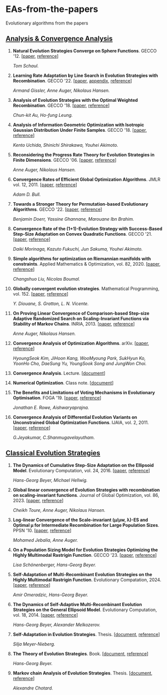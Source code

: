 # EAs-from-the-papers
Evolutionary algorithms from the papers

## [Analysis & Convergence Analysis](#analysis)
1. **Natural Evolution Strategies Converge on Sphere Functions**. GECCO '12. [[paper](https://github.com/nAuTahn/EAs-from-the-papers/blob/main/Analysis%20%26%20Convergence%20Analysis/nesproof.pdf), [reference](https://dl.acm.org/doi/10.1145/2330163.2330211)]

   *Tom Schaul.*

2. **Learning Rate Adaptation by Line Search in Evolution Strategies with Recombination**. GECCO '22. [[paper](https://github.com/nAuTahn/EAs-from-the-papers/blob/main/Analysis%20%26%20Convergence%20Analysis/line-search-es.pdf), [appendix](https://github.com/nAuTahn/EAs-from-the-papers/blob/main/Analysis%20%26%20Convergence%20Analysis/appendix-line-search-paper.pdf), [reference](https://dl.acm.org/doi/10.1145/3512290.3528760)]

   *Armand Gissler, Anne Auger, Nikolaus Hansen.*

3. **Analysis of Evolution Strategies with the Optimal Weighted Recombination**. GECCO '18. [[paper](https://github.com/nAuTahn/EAs-from-the-papers/blob/main/Analysis%20%26%20Convergence%20Analysis/au2018.pdf), [reference](https://dl.acm.org/doi/10.1145/3205455.3205632)]

   *Chun-kit Au, Ho-fung Leung.*

4. **Analysis of Information Geometric Optimization with Isotropic Gaussian Distribution Under Finite Samples**. GECCO '18. [[paper](https://github.com/nAuTahn/EAs-from-the-papers/blob/main/Analysis%20%26%20Convergence%20Analysis/uchida2018.pdf), [reference](https://dl.acm.org/doi/10.1145/3205455.3205487)]

   *Kento Uchida, Shinichi Shirakawa, Youhei Akimoto.*

5. **Reconsidering the Progress Rate Theory for Evolution Strategies in Finite Dimensions**. GECCO '06. [[paper](https://github.com/nAuTahn/EAs-from-the-papers/blob/main/Analysis%20%26%20Convergence%20Analysis/auger2006.pdf), [reference](https://dl.acm.org/doi/10.1145/1143997.1144081)]

   *Anne Auger, Nikolaus Hansen.*

6. **Convergence Rates of Efficient Global Optimization Algorithms**. JMLR vol. 12, 2011. [[paper](https://github.com/nAuTahn/EAs-from-the-papers/blob/main/Analysis%20%26%20Convergence%20Analysis/bull11a.pdf), [reference](https://www.jmlr.org/papers/v12/bull11a.html)]

   *Adam D. Bull.*

7. **Towards a Stronger Theory for Permutation-based Evolutionary Algorithms**. GECCO '22. [[paper](https://github.com/nAuTahn/EAs-from-the-papers/blob/main/Analysis%20%26%20Convergence%20Analysis/2204.07637.pdf), [reference](https://dl.acm.org/doi/10.1145/3512290.3528720)]

   *Benjamin Doerr, Yassine Ghannane, Marouane Ibn Brahim.*

8. **Convergence Rate of the (1+1)-Evolution Strategy with Success-Based Step-Size Adaptation on Convex Quadratic Functions**. GECCO '21. [[paper](https://github.com/nAuTahn/EAs-from-the-papers/blob/main/Analysis%20%26%20Convergence%20Analysis/2103.01578.pdf), [reference](https://dl.acm.org/doi/10.1145/3449639.3459289)]

   *Daiki Morinaga, Kazuto Fukuchi, Jun Sakuma, Youhei Akimoto.*

9. **Simple algorithms for optimization on Riemannian manifolds with constraints**. Applied Mathematics & Optimization, vol. 82, 2020. [[paper](https://github.com/nAuTahn/EAs-from-the-papers/blob/main/Analysis%20%26%20Convergence%20Analysis/1901.10000.pdf), [reference](https://link.springer.com/article/10.1007/s00245-019-09564-3)]

    *Changshuo Liu,  Nicolas Boumal.*

10. **Globally convergent evolution strategies**. Mathematical Programming, vol. 152. [[paper](https://github.com/nAuTahn/EAs-from-the-papers/blob/main/Analysis%20%26%20Convergence%20Analysis/Globally%20convergent%20evolution%20strategies.pdf), [reference](https://dl.acm.org/doi/10.1007/s10107-014-0793-x)]

    *Y. Diouane, S. Gratton, L. N. Vicente.*

11. **On Proving Linear Convergence of Comparison-based Step-size Adaptive Randomized Search on Scaling-Invariant Functions via Stability of Markov Chains**. INRIA, 2013. [[paper](https://github.com/nAuTahn/EAs-from-the-papers/blob/main/Analysis%20%26%20Convergence%20Analysis/On%20Proving%20Linear%20Convergence%20of%20Comparison-based%20Step-size%20Adaptive%20Randomized%20Search%20on%20Scaling-Invariant%20Functions%20via%20Stability%20of%20Markov.pdf), [reference](https://inria.hal.science/hal-00877160v3)]

    *Anne Auger, Nikolaus Hansen.*

12. **Convergence Analysis of Optimization Algorithms**. arXiv. [[paper](https://github.com/nAuTahn/EAs-from-the-papers/blob/main/Analysis%20%26%20Convergence%20Analysis/Convergence%20Analysis%20of%20Optimization%20Algorithms.pdf), [reference](https://arxiv.org/abs/1707.01647)]

    *HyoungSeok Kim, JiHoon Kang, WooMyoung Park, SukHyun Ko, YoonHo Cho, DaeSung Yu, YoungSook Song and JungWon Choi.*

13. **Convergence Analysis**. Lecture. [[document](https://github.com/nAuTahn/EAs-from-the-papers/blob/main/Analysis%20%26%20Convergence%20Analysis/convergence-analysis-annotated.pdf)]

14. **Numerical Optimization**. Class note. [[document](https://github.com/nAuTahn/EAs-from-the-papers/blob/main/Analysis%20%26%20Convergence%20Analysis/classnotes.pdf)]

15. **The Benefits and Limitations of Voting Mechanisms in Evolutionary Optimisation**. FOGA '19. [[paper](https://github.com/nAuTahn/EAs-from-the-papers/blob/main/Analysis%20%26%20Convergence%20Analysis/rowe2019.pdf), [reference](https://dl.acm.org/doi/10.1145/3299904.3340305)]

    *Jonathan E. Rowe, Aishwaryaprajna.*

16. **Convergence Analysis of Differential Evolution Variants on Unconstrained Global Optimization Functions**. IJAIA, vol. 2, 2011. [[paper](https://github.com/nAuTahn/EAs-from-the-papers/blob/main/Analysis%20%26%20Convergence%20Analysis/1105.1901.pdf), [reference](https://arxiv.org/abs/1105.1901)]

    *G.Jeyakumar, C.Shanmugavelayutham.*

## [Classical Evolution Strategies](#classicalES)
1. **The Dynamics of Cumulative Step-Size Adaptation on the Ellipsoid Model**. Evolutionary Computation, vol. 24, 2016. [[paper](https://github.com/nAuTahn/EAs-from-the-papers/blob/main/Classical%20Evolution%20Strategies/ECJ_BH14.pdf), [reference](https://dl.acm.org/doi/10.1162/EVCO_a_00142)]

   *Hans-Georg Beyer, Michael Hellwig.*

2. **Global linear convergence of Evolution Strategies with recombination on scaling-invariant functions**. Journal of Global Optimization, vol. 86, 2023. [[paper](https://github.com/nAuTahn/EAs-from-the-papers/blob/main/Classical%20Evolution%20Strategies/Global%20linear%20convergence%20of%20Evolution%20Strategies%20with%20recombination%20on%20scaling-invariant%20functions.pdf), [reference](https://link.springer.com/article/10.1007/s10898-022-01249-6)]

   *Cheikh Toure, Anne Auger, Nikolaus Hansen.*

3. **Log-linear Convergence of the Scale-invariant (µ/µw, λ)-ES and Optimal µ for Intermediate Recombination for Large Population Sizes**. PPSN '10. [[paper](https://github.com/nAuTahn/EAs-from-the-papers/blob/main/Classical%20Evolution%20Strategies/Log-linear%20Convergence%20of%20the%20Scale-invariant%20ES.pdf), [reference](https://dl.acm.org/doi/10.5555/1885031.1885038)]

   *Mohamed Jebalia, Anne Auger.*

4. **On a Population Sizing Model for Evolution Strategies Optimizing the Highly Multimodal Rastrigin Function**. GECCO '23. [[paper](https://github.com/nAuTahn/EAs-from-the-papers/blob/main/Classical%20Evolution%20Strategies/On%20a%20Population%20Sizing%20Model%20for%20Evolution%20Strategies%20Optimizing%20the%20Highly%20Multimodal%20Rastrigin%20Function.pdf), [reference](https://dl.acm.org/doi/10.1145/3583131.3590451)]

   *Lisa Schönenberger, Hans-Georg Beyer.*

5. **Self-Adaptation of Multi-Recombinant Evolution Strategies on the Highly Multimodal Rastrigin Function**. Evolutionary Compatation, 2024. [[paper](https://github.com/nAuTahn/EAs-from-the-papers/blob/main/Classical%20Evolution%20Strategies/Self-Adaptation%20of%20Multi-Recombinant%20Evolution%20Strategies%20on%20the%20Highly%20Multimodal%20Rastrigin%20Function.pdf), [reference](https://ieeexplore.ieee.org/document/10530379/citations#citations)]

   *Amir Omeradzic, Hans-Georg Beyer.*

6. **The Dynamics of Self-Adaptive Multi-Recombinant Evolution Strategies on the General Ellipsoid Model**. Evolutionary Computation, vol. 18, 2014. [[paper](https://github.com/nAuTahn/EAs-from-the-papers/blob/main/Classical%20Evolution%20Strategies/The%20Dynamics%20of%20Self-Adaptive%20Multi-Recombinant%20Evolution%20Strategies%20on%20the%20General%20Ellipsoid%20Model.pdf), [reference](https://ieeexplore.ieee.org/document/6615914)]

   *Hans-Georg Beyer, Alexander Melkozerov.*

7. **Self-Adaptation in Evolution Strategies**. Thesis. [[document](https://github.com/nAuTahn/EAs-from-the-papers/blob/main/Self-Adaptation%20in%20Evolution%20Strategies.pdf), [reference](https://eldorado.tu-dortmund.de/items/a470d535-419d-4a76-a17b-337e12f9b789)]

   *Silja Meyer-Nieberg.*

8. **The Theory of Evolution Strategies**. Book. [[document](https://github.com/nAuTahn/EAs-from-the-papers/blob/main/The%20Theory%20of%20Evolution%20Strategies.pdf), [reference](https://link.springer.com/book/10.1007/978-3-662-04378-3)]

   *Hans-Georg Beyer.*

9. **Markov chain Analysis of Evolution Strategies**. Thesis. [[document](https://github.com/nAuTahn/EAs-from-the-papers/blob/main/Markov%20chain%20Analysis%20of%20Evolution%20Strategies.pdf), [reference](https://theses.hal.science/tel-01252128/)]

    *Alexandre Chotard.*
